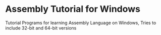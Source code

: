 # Assembly Tutorial for Windows

Tutorial Programs for learning Assembly Language on Windows, Tries to include 32-bit and 64-bit versions